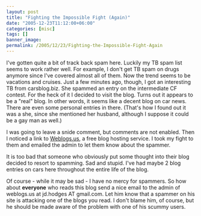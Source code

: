 ```yaml
---
layout: post
title: "Fighting the Impossible Fight (Again)"
date: "2005-12-23T11:12:00+06:00"
categories: [misc]
tags: []
banner_image: 
permalink: /2005/12/23/Fighting-the-Impossible-Fight-Again
---
```


I've gotten quite a bit of track back spam here. Luckily my TB spam list seems to work rather well. For example, I don't get TB spam on drugs anymore since I've covered almost all of them. Now the trend seems to be vacations and cruises. Just a few minutes ago, though, I got an interesting TB from carsblog.biz. She spammed an entry on the intermediate CF contest. For the heck of it I decided to visit the blog. Turns out it appears to be a "real" blog. In other words, it seems like a decent blog on car news. There are even some personal entries in there. (That's how I found out it was a she, since she mentioned her husband, although I suppose it could be a gay man as well.)

I was going to leave a snide comment, but comments are not enabled. Then I noticed a link to <a href="http://weblogs.us/">Weblogs.us</a>, a free blog hosting service. I took my fight to them and emailed the admin to let them know about the spammer.

It is too bad that someone who obviously put some thought into their blog decided to resort to spamming. Sad and stupid. I've had maybe 2 blog entries on cars here throughout the entire life of the blog. 

Of course - while it may be sad - I have no mercy for spammers. So how about <b>everyone</b> who reads this blog send a nice email to the admin of weblogs.us at jd.hodges AT gmail.com. Let him know that a spammer on his site is attacking one of the blogs you read. I don't blame him, of course, but he should be made aware of the problem with one of his scummy users.